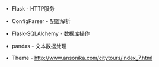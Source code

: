 * Flask - HTTP服务
* ConfigParser - 配置解析
* Flask-SQLAlchemy - 数据库操作
* pandas - 文本数据处理

* Theme - http://www.ansonika.com/citytours/index_7.html